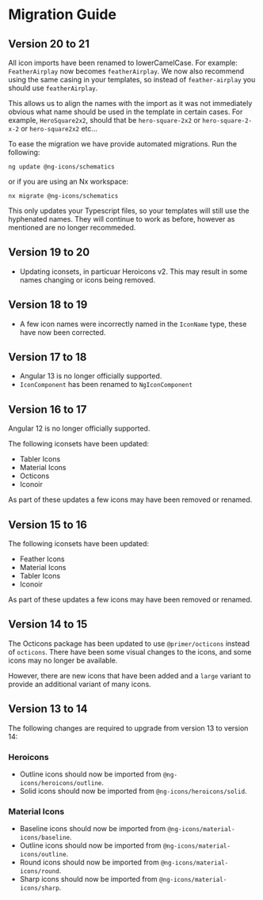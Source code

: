 # Migration Guide

## Version 20 to 21

All icon imports have been renamed to lowerCamelCase. For example: `FeatherAirplay` now becomes `featherAirplay`.
We now also recommend using the same casing in your templates, so instead of `feather-airplay` you should use `featherAirplay`.

This allows us to align the names with the import as it was not immediately obvious what name should be used in the template in certain cases.
For example, `HeroSquare2x2`, should that be `hero-square-2x2` or `hero-square-2-x-2` or `hero-square2x2` etc...

To ease the migration we have provide automated migrations. Run the following:

`ng update @ng-icons/schematics`

or if you are using an Nx workspace:

`nx migrate @ng-icons/schematics`

This only updates your Typescript files, so your templates will still use the hyphenated names. They will continue to work as before, however as mentioned are no longer recommeded.

## Version 19 to 20

- Updating iconsets, in particuar Heroicons v2. This may result in some names changing or icons being removed.

## Version 18 to 19

- A few icon names were incorrectly named in the `IconName` type, these have now been corrected.

## Version 17 to 18

- Angular 13 is no longer officially supported.
- `IconComponent` has been renamed to `NgIconComponent`

## Version 16 to 17

Angular 12 is no longer officially supported.

The following iconsets have been updated:

- Tabler Icons
- Material Icons
- Octicons
- Iconoir

As part of these updates a few icons may have been removed or renamed.

## Version 15 to 16

The following iconsets have been updated:

- Feather Icons
- Material Icons
- Tabler Icons
- Iconoir

As part of these updates a few icons may have been removed or renamed.

## Version 14 to 15

The Octicons package has been updated to use `@primer/octicons` instead of `octicons`.
There have been some visual changes to the icons, and some icons may no longer be available.

However, there are new icons that have been added and a `large` variant to provide an additional variant of many icons.

## Version 13 to 14

The following changes are required to upgrade from version 13 to version 14:

### Heroicons

- Outline icons should now be imported from `@ng-icons/heroicons/outline`.
- Solid icons should now be imported from `@ng-icons/heroicons/solid`.

### Material Icons

- Baseline icons should now be imported from `@ng-icons/material-icons/baseline`.
- Outline icons should now be imported from `@ng-icons/material-icons/outline`.
- Round icons should now be imported from `@ng-icons/material-icons/round`.
- Sharp icons should now be imported from `@ng-icons/material-icons/sharp`.
